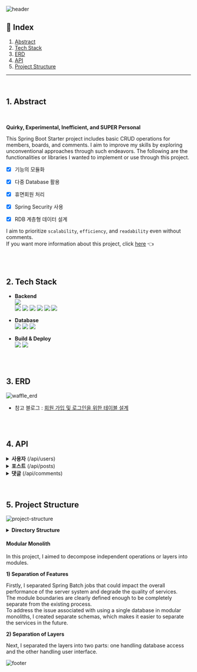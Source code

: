![header](https://capsule-render.vercel.app/api?type=rect&color=timeAuto&section=header&text=Urban-Waffle&height=60&fontSize=40)


## 📑 Index

1. [Abstract](#Abstract)
2. [Tech Stack](#Tech-Stack)
3. [ERD](#ERD)
4. [API](#API)
5. [Project Structure](#Project-Structure)


---

<br />

## 1. Abstract

<br />

**Quirky, Experimental, Inefficient, and SUPER Personal**

This Spring Boot Starter project includes basic CRUD operations for members, boards, and comments. I aim to improve my skills by exploring unconventional approaches through such endeavors.
The following are the functionalities or libraries I wanted to implement or use through this project.

+ [x] 기능의 모듈화
+ [x] 다중 Database 활용
+ [x] 휴면회원 처리
+ [x] Spring Security 사용
+ [x] RDB 계층형 데이터 설계


I aim to prioritize <code>scalability</code>, <code>efficiency</code>, and <code>readability</code> even without comments.  
If you want more information about this project, click <u>[here](https://github.com/zincum30/urban-waffle.wiki.git)</u> 👈



<br />


<br />


## 2. Tech Stack


- **Backend**  
  <img src="https://img.shields.io/badge/JAVA-orange?style=flat&logo=JAVA&logoColor=white">  
  <img src="https://img.shields.io/badge/Spring Boot-6DB33F?style=square&logo=Spring Boot&logoColor=white&color=6DB33F">
  <img src="https://img.shields.io/badge/Spring Security-6DB33F?style=square&logo=Spring Security&logoColor=white">
  <img src="https://img.shields.io/badge/JSON Web Tokens-000000?style=square&logo=JSON Web Tokens&logoColor=white">
  <img src="https://img.shields.io/badge/Spring Data JPA-6DB33F?style=square&logo=JPA&logoColor=white">
  <img src="https://img.shields.io/badge/Spring Batch-6DB33F?style=square&logo=JPA&logoColor=white">
  <img src="https://img.shields.io/badge/QueryDSL-0081CC?style=square&logo=QueryDSL&logoColor=white">



- **Database**  
  <img src="https://img.shields.io/badge/MySQL-4479A1.svg?style=square&logo=MySQL&logoColor=white">
  <img src="https://img.shields.io/badge/Redis-DC382D?style=square&logo=Redis&logoColor=white">
  <img src="https://img.shields.io/badge/AWS S3-569A31?style=square&logo=amazons3&logoColor=white">



- **Build & Deploy**  
  <img src="https://img.shields.io/badge/Gradle-02303A?style=square&logo=Gradle&logoColor=white">
  <img src="https://img.shields.io/badge/Amazon AWS-232F3E?style=square&logo=Amazon AWS&logoColor=white">



<br />


<br />


## 3. ERD

![waffle_erd](https://github.com/zincum30/urban-waffle/assets/115124708/4c8e58a4-891b-489a-b196-5af1c4478d46)

- 참고 블로그 : [회원 가입 및 로그인을 위한 테이블 설계](https://rastalion.dev/%ed%9a%8c%ec%9b%90-%ea%b0%80%ec%9e%85-%eb%b0%8f-%eb%a1%9c%ea%b7%b8%ec%9d%b8%ec%9d%84-%ec%9c%84%ed%95%9c-%ed%85%8c%ec%9d%b4%eb%b8%94-%ec%84%a4%ea%b3%84/)



<br />


<br />

## 4. API


<details>
<summary><b>사용자</b> (/api/users)</summary>

| Method |             End Point             | Description |  
|:------:|:---------------------------------:|:-----------:|
|  POST  |               /join               |    회원가입     |
|  GET   |        /join?enail={email}        |  이메일 중복 확인  |
|  POST  |              /login               |     로그인     |
|  POST  |            /help/email            |   이메일 찾기    |
|  POST  |          /help/password           |   비밀번호 찾기   |
|  GET   | /help/certification?email={email} | 본인 인증 메일 발송 |
|  POST  |        /help/cergification        |  인증 번호 확인   |
|  GET   |              /{user}              |   프로필 정보    |
|  GET   |         /{user}?img={img}         | 프로필 이미지 변경  |
|  PUT   |    /{user}?nickname={nickname}    |   닉네임 변경    |
|  GET   |    /{user}?nickname={nickname}    |  닉네임 중복 확인  |
|  POST  |         /{user}/security          |   비밀번호 변경   |
| DELETE |              /{user}              |     탈퇴      |
</details>

<details>
<summary><b>포스트</b> (/api/posts)</summary>

| Method |          End Point          | Description |  
|:------:|:---------------------------:|:-----------:|
|        |              /              |             |


</details>

<details>
<summary><b>댓글</b> (/api/comments)</summary>

| Method |         End Point         | Description |  
|:------:|:-------------------------:|:-----------:|
|  POST  |          /{post}          |    댓글 생성    |
|  PUT   |        /{comment}         |    댓글 수정    |
| DELETE |        /{comment}         |    댓글 삭제    |
|  POST  |      {comment}/reply      |   대댓글 작성    |
|  PUT   | {comment}/reply/{comment} |   대댓글 수정    |
| DELETE | {comment}/reply/{comment} |   대댓글 삭제    |
|  GET   |          /{post}          |  전체 댓글 목록   |
|  GET   |     /{comment}/reply      |  전체 대댓글 목록  |
</details>


<br/>

<br/>

## 5. Project Structure



![project-structure](https://github.com/zincum30/urban-waffle/assets/115124708/3071beee-ec83-40a9-9bfe-da8a3a715936)

<details>
<summary><b>Directory Structure</b> </summary>
</details>


#### Modular Monolith
In this project, I aimed to decompose independent operations or layers into modules.


**1) Separation of Features**  

Firstly, I separated Spring Batch jobs that could impact the overall performance of the server system and degrade the quality of services.  
The module boundaries are clearly defined enough to be completely separate from the existing process.  
To address the issue associated with using a single database in modular monoliths, I created separate schemas, which makes it easier to separate the services in the future.


**2) Separation of Layers**  

Next, I separated the layers into two parts: one handling database access and the other handling user interface.  


![footer](https://capsule-render.vercel.app/api?type=waving&&color=timeAuto&section=footer)

